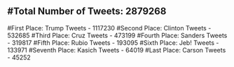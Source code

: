 #Total Number of Tweets: 2879268 
---
#First Place: Trump Tweets - 1117230
#Second Place: Clinton Tweets - 532685
#Third Place: Cruz Tweets - 473199
#Fourth Place: Sanders Tweets - 319817
#Fifth Place: Rubio Tweets - 193095
#Sixth Place: Jeb! Tweets - 133971
#Seventh Place: Kasich Tweets - 64019
#Last Place: Carson Tweets - 45252
